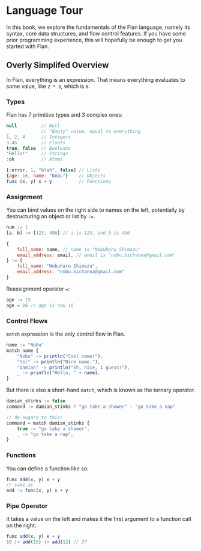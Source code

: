 # Language Tour
In this book, we explore the fundamentals of the Flan language, namely its syntax, core data structures, and flow control features. If you have some prior programming experience, this will hopefully be enough to get you started with Flan.

## Overly Simplifed Overview

In Flan, everything is an expression. That means everything evaluates to some value, like `2 * 3`, which is `6`.

### Types

Flan has 7 primitive types and 3 complex ones:
```js
null         // Null
_            // "Empty" value, equal to everything
1, 2, 4      // Integers
3.45         // Floats
true, false  // Booleans
"Hello!"     // Strings
:ok          // Atoms

[:error, 1, "blah", false] // Lists
{age: 16, name: "Nobu"}    // Objects
func (x, y) x + y          // Functions
```

### Assignment
You can bind values on the right side to names on the left, potentially by destructuring an object or list by `:=`.
```js
num := 1
[a, b] := [123, 456] // a is 123, and b is 456

{
    full_name: name, // name is "Nobuharu Shimazu"
    email_address: email, // email is "nobu.bichanna@gmail.com"
} := {
    full_name: "Nobuharu Shimazu",
    email_address: "nobu.bichanna@gmail.com"
}
```
Reassignment operator `=`:
```js
age := 15
age = 16 // age is now 16
```

### Control Flows
`match` expression is the only control flow in Flan.
```js
name := "Nobu"
match name {
    "Nobu" -> println("Cool name!"),
    "Sol" -> println("Nice name."),
    "Damian" -> println("Eh, nice, I guess?"),
    _ -> println("Hello, " + name),
}
```

But there is also a short-hand `match`, which is known as the ternary operator.
```js
damian_stinks := false
command := damian_stinks ? "go take a shower" : "go take a nap"

// de-sugars to this:
command = match damian_stinks {
    true -> "go take a shower",
    _ -> "go take a nap",
}
```

### Functions
You can define a function like so:
```js
func add(x, y) x + y
// same as
add := func(x, y) x + y
```

### Pipe Operator
It takes a value on the left and makes it the first argument to a function call on the right:
```js
func add(x, y) x + y
10 |> add(15) |> add(12) // 37
```
